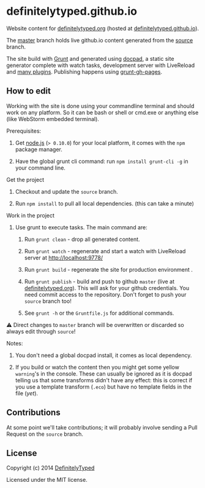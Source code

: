 # definitelytyped.github.io

Website content for [definitelytyped.org](http://definitelytyped.org) (hosted at [definitelytyped.github.io](http://definitelytyped.github.io/)).

The [master](https://github.com/DefinitelyTyped/definitelytyped.github.io/tree/master) branch holds live github.io content generated from the [source](https://github.com/DefinitelyTyped/definitelytyped.github.io/tree/source) branch.

The site build with [Grunt](http://www.gruntjs.com) and generated using [docpad](http://docpad.org), a static site generator complete with watch tasks, development server with LiveReload and [many plugins](http://docpad.org/docs/plugins). Publishing happens using [grunt-gh-pages](https://github.com/tschaub/grunt-gh-pages).

## How to edit

Working with the site is done using your commandline terminal and should work on any platform. So it can be bash or shell or cmd.exe or anything else (like WebStorm embedded terminal).

Prerequisites:

1. Get [node.js](http://nodejs.org/) (`> 0.10.0`) for your local platform, it comes with the `npm` package manager.

1. Have the global grunt cli command: run `npm install grunt-cli -g` in your command line.

Get the project

1. Checkout and update the `source` branch.

1. Run `npm install` to pull all local dependencies. (this can take a minute)

Work in the project

1. Use grunt to execute tasks. The main command are:

	1. Run `grunt clean` - drop all generated content.

	1. Run `grunt watch` - regenerate and start a watch with LiveReload server at [http://localhost:9778/](http://localhost:9778/)

	1. Run `grunt build` - regenerate the site for production environment .

	1. Run `grunt publish` - build and push to github `master` (live at [definitelytyped.org](http://definitelytyped.org/)). This will ask for your github credentials. You need commit access to the repository. Don't forget to push your `source` branch too!

	1. See `grunt -h` or the `Gruntfile.js` for additional commands.

:warning: Direct changes to `master` branch will be overwritten or discarded so always edit through `source`!

Notes:

1. You don't need a global docpad install, it comes as local dependency.

1. If you build or watch the content then you might get some yellow `warning`'s in the console. These can usually be ignored as it is docpad telling us that some transforms didn't have any effect: this is correct if you use a template transform (`.eco`) but have no template fields in the file (*yet*).

## Contributions

At some point we'll take contributions; it will probably involve sending a Pull Request on the `source` branch.

## License

Copyright (c) 2014 [DefinitelyTyped](https://github.com/DefinitelyTyped)

Licensed under the MIT license.
